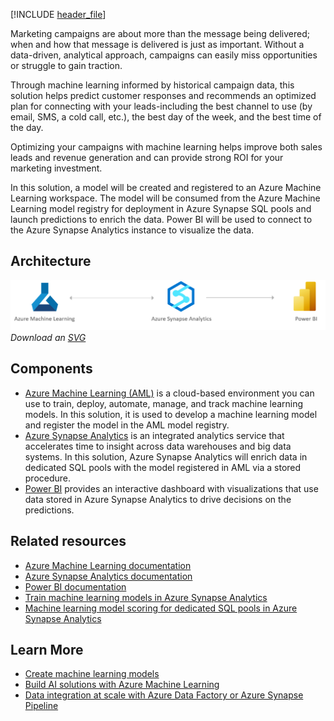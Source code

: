 [!INCLUDE [header_file](../../../includes/sol-idea-header.md)]

Marketing campaigns are about more than the message being delivered; when and how that message is delivered is just as important. Without a data-driven, analytical approach, campaigns can easily miss opportunities or struggle to gain traction.

Through machine learning informed by historical campaign data, this solution helps predict customer responses and recommends an optimized plan for connecting with your leads-including the best channel to use (by email, SMS, a cold call, etc.), the best day of the week, and the best time of the day.

Optimizing your campaigns with machine learning helps improve both sales leads and revenue generation and can provide strong ROI for your marketing investment.

In this solution, a model will be created and registered to an Azure Machine Learning workspace. The model will be consumed from the Azure Machine Learning model registry for deployment in Azure Synapse SQL pools and launch predictions to enrich the data. Power BI will be used to connect to the Azure Synapse Analytics instance to visualize the data.

## Architecture

![Architecture Diagram][architecture-png]
*Download an [SVG][architecture-svg]*

## Components

* [Azure Machine Learning (AML)][aml-overview] is a cloud-based environment you can use to train, deploy, automate, manage, and track machine learning models. In this solution, it is used to develop a machine learning model and register the model in the AML model registry.
* [Azure Synapse Analytics][synapse-overview] is an integrated analytics service that accelerates time to insight across data warehouses and big data systems. In this solution, Azure Synapse Analytics will enrich data in dedicated SQL pools with the model registered in AML via a stored procedure.
* [Power BI][pbi-overview] provides an interactive dashboard with visualizations that use data stored in Azure Synapse Analytics to drive decisions on the predictions.

## Related resources

* [Azure Machine Learning documentation][aml-docs]
* [Azure Synapse Analytics documentation][synapse-docs]
* [Power BI documentation][pbi-docs]
* [Train machine learning models in Azure Synapse Analytics][apache-spark-machine-learning-training]
* [Machine learning model scoring for dedicated SQL pools in Azure Synapse Analytics][tutorial-sql-pool-model-scoring-wizard]

## Learn More

* [Create machine learning models][ms-learn-create-ml]
* [Build AI solutions with Azure Machine Learning][ms-learn-build-ai-solutions]
* [Data integration at scale with Azure Data Factory or Azure Synapse Pipeline][ms-learn-synapse-data-integration]

<!-- links -->
[architecture-png]: ../media/optimize-marketing-with-machine-learning.png
[architecture-svg]: ../media/optimize-marketing-with-machine-learning.png
[synapse-docs]: /azure/synapse-analytics/
[aml-docs]: /azure/machine-learning/
[pbi-docs]: /power-bi/
[synapse-overview]: /azure/synapse-analytics/overview-what-is
[aml-overview]: /azure/machine-learning/overview-what-is-azure-ml
[apache-spark-machine-learning-training]: /azure/synapse-analytics/spark/apache-spark-machine-learning-training
[tutorial-sql-pool-model-scoring-wizard]: /azure/synapse-analytics/machine-learning/tutorial-sql-pool-model-scoring-wizard
[pbi-overview]: /power-bi/fundamentals/power-bi-overview
[ms-learn-create-ml]: /learn/paths/create-machine-learn-models/
[ms-learn-build-ai-solutions]: /learn/paths/build-ai-solutions-with-azure-ml-service/
[ms-learn-synapse-data-integration]: /learn/paths/data-integration-scale-azure-data-factory/
